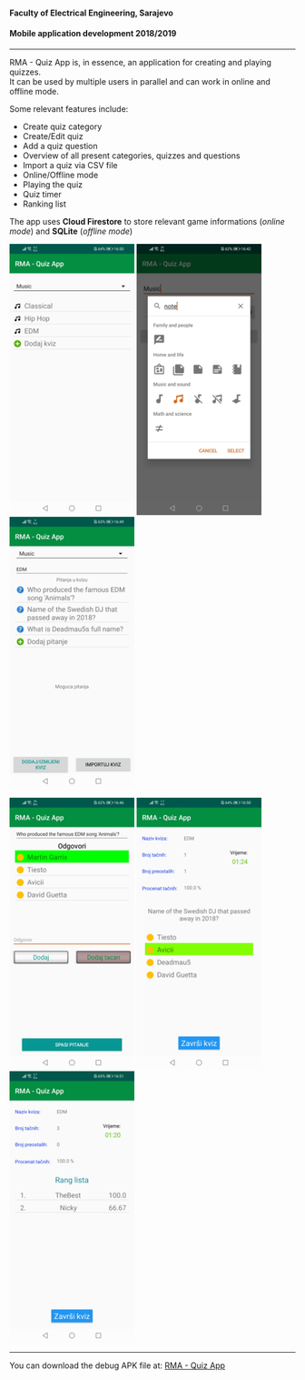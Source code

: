#### Faculty of Electrical Engineering, Sarajevo
#### Mobile application development 2018/2019

---

RMA - Quiz App is, in essence, an application for creating and playing quizzes.<br/>It can be used by multiple users in parallel and can work in online and offline mode. 

Some relevant features include:
  - Create quiz category
  - Create/Edit quiz
  - Add a quiz question
  - Overview of all present categories, quizzes and questions
  - Import a quiz via CSV file
  - Online/Offline mode
  - Playing the quiz
  - Quiz timer
  - Ranking list
  
The app uses **Cloud Firestore** to store relevant game informations (_online mode_) and **SQLite** (_offline mode_)


<img src="screenshots/quizOverview.jpg" alt="Quiz overview" width="220"> <img src="screenshots/createCategory.jpg" alt="Creating a category" width="220"> <img src="screenshots/create-editQuiz.jpg" alt="Creating/Editing a quiz" width="220">


<img src="screenshots/addQuestion.jpg" alt="Adding questions" width="220"> <img src="screenshots/playQuiz.jpg" alt="Playing a quiz" width="220"> <img src="screenshots/rankList.jpg" alt="Ranking list" width="220">

---

You can download the debug APK file at: [RMA - Quiz App]

[RMA - Quiz App]: https://drive.google.com/file/d/1oMC4sgFCS3ERFA_oWFU32uDR8P6qYsZe/view?usp=sharing
